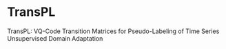 # TransPL
TransPL: VQ-Code Transition Matrices for Pseudo-Labeling of Time Series Unsupervised Domain Adaptation
